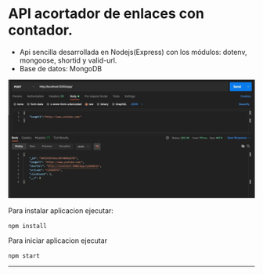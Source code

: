 # API acortador de enlaces con contador.

- Api sencilla desarrollada en Nodejs(Express) con los módulos: dotenv, mongoose, shortid y valid-url.
- Base de datos: MongoDB

![Demo aplicativo](./preview.jpg)

Para instalar aplicacion ejecutar:

```
npm install
```

Para iniciar aplicacion ejecutar

```
npm start
```

------

